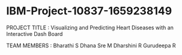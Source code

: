 # IBM-Project-10837-1659238149
PROJECT TITLE :
    Visualizing and Predicting Heart Diseases with an Interactive Dash Board

TEAM MEMBERS :
Bharathi S
Dhana Sre M
Dharshini R
Gurudeepa R
